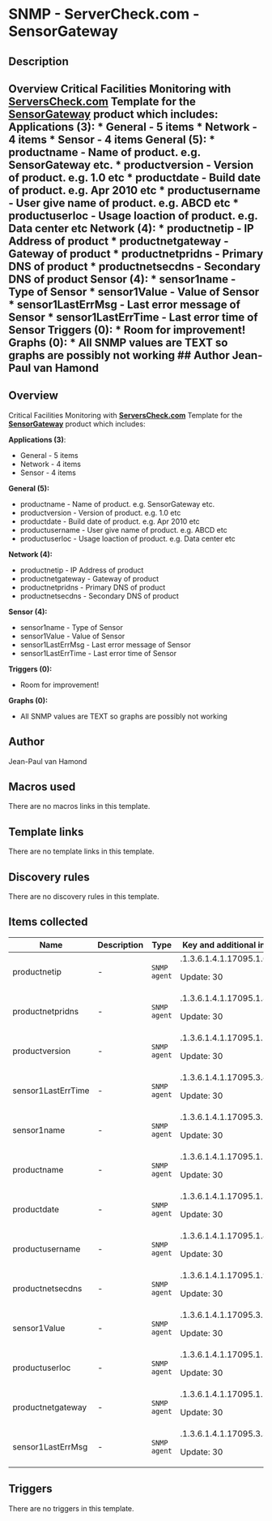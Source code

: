# SNMP - ServerCheck.com - SensorGateway

## Description

## Overview Critical Facilities Monitoring with **[ServersCheck.com](https://serverscheck.com)** Template for the **[SensorGateway](https://serverscheck.com/sensors/)** product which includes: **Applications (3)**: * General - 5 items * Network - 4 items * Sensor - 4 items **General (5):** * productname - Name of product. e.g. SensorGateway etc. * productversion - Version of product. e.g. 1.0 etc * productdate - Build date of product. e.g. Apr 2010 etc * productusername - User give name of product. e.g. ABCD etc * productuserloc - Usage loaction of product. e.g. Data center etc **Network (4):** * productnetip - IP Address of product * productnetgateway - Gateway of product * productnetpridns - Primary DNS of product * productnetsecdns - Secondary DNS of product **Sensor (4):** * sensor1name - Type of Sensor * sensor1Value - Value of Sensor * sensor1LastErrMsg - Last error message of Sensor * sensor1LastErrTime - Last error time of Sensor **Triggers (0):** * Room for improvement! **Graphs (0):** * All SNMP values are TEXT so graphs are possibly not working ## Author Jean-Paul van Hamond 

## Overview

Critical Facilities Monitoring with **[ServersCheck.com](https://serverscheck.com)** Template for the **[SensorGateway](https://serverscheck.com/sensors/)** product which includes:


**Applications (3)**:


* General - 5 items
* Network - 4 items
* Sensor - 4 items


**General (5):**


* productname - Name of product. e.g. SensorGateway etc.
* productversion - Version of product. e.g. 1.0 etc
* productdate - Build date of product. e.g. Apr 2010 etc
* productusername - User give name of product. e.g. ABCD etc
* productuserloc - Usage loaction of product. e.g. Data center etc


**Network (4):**


* productnetip - IP Address of product
* productnetgateway - Gateway of product
* productnetpridns - Primary DNS of product
* productnetsecdns - Secondary DNS of product


**Sensor (4):**


* sensor1name - Type of Sensor
* sensor1Value - Value of Sensor
* sensor1LastErrMsg - Last error message of Sensor
* sensor1LastErrTime - Last error time of Sensor


**Triggers (0):**


* Room for improvement!


**Graphs (0):**


* All SNMP values are TEXT so graphs are possibly not working


## Author

Jean-Paul van Hamond

## Macros used

There are no macros links in this template.

## Template links

There are no template links in this template.

## Discovery rules

There are no discovery rules in this template.

## Items collected

|Name|Description|Type|Key and additional info|
|----|-----------|----|----|
|productnetip|<p>-</p>|`SNMP agent`|.1.3.6.1.4.1.17095.1.6.0<p>Update: 30</p>|
|productnetpridns|<p>-</p>|`SNMP agent`|.1.3.6.1.4.1.17095.1.8.0<p>Update: 30</p>|
|productversion|<p>-</p>|`SNMP agent`|.1.3.6.1.4.1.17095.1.2.0<p>Update: 30</p>|
|sensor1LastErrTime|<p>-</p>|`SNMP agent`|.1.3.6.1.4.1.17095.3.4.0<p>Update: 30</p>|
|sensor1name|<p>-</p>|`SNMP agent`|.1.3.6.1.4.1.17095.3.1.0<p>Update: 30</p>|
|productname|<p>-</p>|`SNMP agent`|.1.3.6.1.4.1.17095.1.1.0<p>Update: 30</p>|
|productdate|<p>-</p>|`SNMP agent`|.1.3.6.1.4.1.17095.1.3.0<p>Update: 30</p>|
|productusername|<p>-</p>|`SNMP agent`|.1.3.6.1.4.1.17095.1.4.0<p>Update: 30</p>|
|productnetsecdns|<p>-</p>|`SNMP agent`|.1.3.6.1.4.1.17095.1.9.0<p>Update: 30</p>|
|sensor1Value|<p>-</p>|`SNMP agent`|.1.3.6.1.4.1.17095.3.2.0<p>Update: 30</p>|
|productuserloc|<p>-</p>|`SNMP agent`|.1.3.6.1.4.1.17095.1.5.0<p>Update: 30</p>|
|productnetgateway|<p>-</p>|`SNMP agent`|.1.3.6.1.4.1.17095.1.7.0<p>Update: 30</p>|
|sensor1LastErrMsg|<p>-</p>|`SNMP agent`|.1.3.6.1.4.1.17095.3.3.0<p>Update: 30</p>|
## Triggers

There are no triggers in this template.


